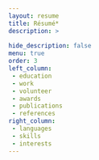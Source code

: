 ```yaml
---
layout: resume
title: Résumé*
description: >
  
hide_description: false
menu: true
order: 3
left_column:
 - education
 - work
 - volunteer
 - awards
 - publications
 - references
right_column:
 - languages
 - skills
 - interests
---
```

